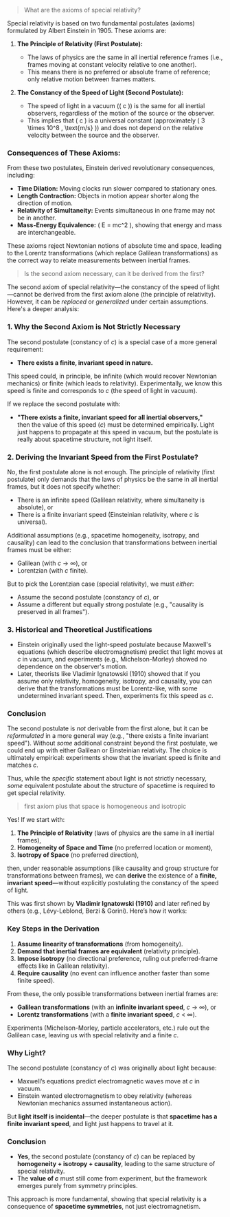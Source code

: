 
>What are the axioms of special relativity?

Special relativity is based on two fundamental postulates (axioms) formulated by Albert Einstein in 1905. These axioms are:

1. **The Principle of Relativity (First Postulate):**  
   - The laws of physics are the same in all inertial reference frames (i.e., frames moving at constant velocity relative to one another).  
   - This means there is no preferred or absolute frame of reference; only relative motion between frames matters.

2. **The Constancy of the Speed of Light (Second Postulate):**  
   - The speed of light in a vacuum (\( c \)) is the same for all inertial observers, regardless of the motion of the source or the observer.  
   - This implies that \( c \) is a universal constant (approximately \( 3 \times 10^8 \, \text{m/s} \)) and does not depend on the relative velocity between the source and the observer.

### Consequences of These Axioms:
From these two postulates, Einstein derived revolutionary consequences, including:
- **Time Dilation:** Moving clocks run slower compared to stationary ones.
- **Length Contraction:** Objects in motion appear shorter along the direction of motion.
- **Relativity of Simultaneity:** Events simultaneous in one frame may not be in another.
- **Mass-Energy Equivalence:** \( E = mc^2 \), showing that energy and mass are interchangeable.

These axioms reject Newtonian notions of absolute time and space, leading to the Lorentz transformations (which replace Galilean transformations) as the correct way to relate measurements between inertial frames.

>Is the second axiom necessary, can it be derived from the first?

The second axiom of special relativity—the constancy of the speed of light—cannot be derived from the first axiom alone (the principle of relativity). However, it can be *replaced* or *generalized* under certain assumptions. Here's a deeper analysis:

### 1. **Why the Second Axiom is Not Strictly Necessary**
The second postulate (constancy of *c*) is a special case of a more general requirement:  
- **There exists a finite, invariant speed in nature.**  

This speed could, in principle, be infinite (which would recover Newtonian mechanics) or finite (which leads to relativity). Experimentally, we know this speed is finite and corresponds to *c* (the speed of light in vacuum).  

If we replace the second postulate with:  
- **"There exists a finite, invariant speed for all inertial observers,"**  
then the value of this speed (*c*) must be determined empirically. Light just happens to propagate at this speed in vacuum, but the postulate is really about spacetime structure, not light itself.

### 2. **Deriving the Invariant Speed from the First Postulate?**
No, the first postulate alone is not enough. The principle of relativity (first postulate) only demands that the laws of physics be the same in all inertial frames, but it does not specify whether:  
- There is an infinite speed (Galilean relativity, where simultaneity is absolute), or  
- There is a finite invariant speed (Einsteinian relativity, where *c* is universal).  

Additional assumptions (e.g., spacetime homogeneity, isotropy, and causality) can lead to the conclusion that transformations between inertial frames must be either:  
- Galilean (with *c* → ∞), or  
- Lorentzian (with *c* finite).  

But to pick the Lorentzian case (special relativity), we must *either*:  
- Assume the second postulate (constancy of *c*), or  
- Assume a different but equally strong postulate (e.g., "causality is preserved in all frames").  

### 3. **Historical and Theoretical Justifications**
- Einstein originally used the light-speed postulate because Maxwell's equations (which describe electromagnetism) predict that light moves at *c* in vacuum, and experiments (e.g., Michelson-Morley) showed no dependence on the observer's motion.  
- Later, theorists like Vladimir Ignatowski (1910) showed that if you assume only relativity, homogeneity, isotropy, and causality, you can derive that the transformations must be Lorentz-like, with some undetermined invariant speed. Then, experiments fix this speed as *c*.


### **Conclusion**
The second postulate is *not* derivable from the first alone, but it can be *reformulated* in a more general way (e.g., "there exists a finite invariant speed"). Without *some* additional constraint beyond the first postulate, we could end up with either Galilean or Einsteinian relativity. The choice is ultimately empirical: experiments show that the invariant speed is finite and matches *c*.  

Thus, while the *specific* statement about light is not strictly necessary, *some* equivalent postulate about the structure of spacetime is required to get special relativity.

>first axiom plus that space is homogeneous and isotropic 

Yes! If we start with:  
1. **The Principle of Relativity** (laws of physics are the same in all inertial frames),  
2. **Homogeneity of Space and Time** (no preferred location or moment),  
3. **Isotropy of Space** (no preferred direction),  

then, under reasonable assumptions (like causality and group structure for transformations between frames), we can **derive** the existence of a **finite, invariant speed**—without explicitly postulating the constancy of the speed of light.  

This was first shown by **Vladimir Ignatowski (1910)** and later refined by others (e.g., Lévy-Leblond, Berzi & Gorini). Here’s how it works:

### **Key Steps in the Derivation**
1. **Assume linearity of transformations** (from homogeneity).  
2. **Demand that inertial frames are equivalent** (relativity principle).  
3. **Impose isotropy** (no directional preference, ruling out preferred-frame effects like in Galilean relativity).  
4. **Require causality** (no event can influence another faster than some finite speed).  

From these, the only possible transformations between inertial frames are:  
- **Galilean transformations** (with an **infinite invariant speed**, *c* → ∞), or  
- **Lorentz transformations** (with a **finite invariant speed**, *c* < ∞).  

Experiments (Michelson-Morley, particle accelerators, etc.) rule out the Galilean case, leaving us with special relativity and a finite *c*.

### **Why Light?**
The second postulate (constancy of *c*) was originally about light because:  
- Maxwell’s equations predict electromagnetic waves move at *c* in vacuum.  
- Einstein wanted electromagnetism to obey relativity (whereas Newtonian mechanics assumed instantaneous action).  

But **light itself is incidental**—the deeper postulate is that **spacetime has a finite invariant speed**, and light just happens to travel at it.  

### **Conclusion**
- **Yes**, the second postulate (constancy of *c*) can be replaced by **homogeneity + isotropy + causality**, leading to the same structure of special relativity.  
- The **value of *c*** must still come from experiment, but the framework emerges purely from symmetry principles.  

This approach is more fundamental, showing that special relativity is a consequence of **spacetime symmetries**, not just electromagnetism.

